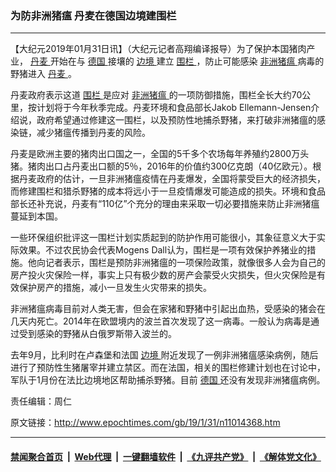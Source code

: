 ### 为防非洲猪瘟 丹麦在德国边境建围栏
------------------------

<p>
 【大纪元2019年01月31日讯】（大纪元记者高翔编译报导）为了保护本国猪肉产业，
 <a href="http://www.epochtimes.com/gb/tag/%E4%B8%B9%E9%BA%A6.html">
  丹麦
 </a>
 开始在与
 <a href="http://www.epochtimes.com/gb/tag/%E5%BE%B7%E5%9B%BD.html">
  德国
 </a>
 接壤的
 <a href="http://www.epochtimes.com/gb/tag/%E8%BE%B9%E5%A2%83.html">
  边境
 </a>
 建立
 <a href="http://www.epochtimes.com/gb/tag/%E5%9B%B4%E6%A0%8F.html">
  围栏
 </a>
 ，防止可能感染
 <a href="http://www.epochtimes.com/gb/tag/%E9%9D%9E%E6%B4%B2%E7%8C%AA%E7%98%9F.html">
  非洲猪瘟
 </a>
 病毒的野猪进入
 <a href="http://www.epochtimes.com/gb/tag/%E4%B8%B9%E9%BA%A6.html">
  丹麦
 </a>
 。
</p>
<p>
 丹麦政府表示这道
 <a href="http://www.epochtimes.com/gb/tag/%E5%9B%B4%E6%A0%8F.html">
  围栏
 </a>
 是应对
 <a href="http://www.epochtimes.com/gb/tag/%E9%9D%9E%E6%B4%B2%E7%8C%AA%E7%98%9F.html">
  非洲猪瘟
 </a>
 的一项防御措施，围栏全长大约70公里，按计划将于今年秋季完成。丹麦环境和食品部长Jakob Ellemann-Jensen介绍说，政府希望通过修建这一围栏，以及预防性地捕杀野猪，来打破非洲猪瘟的感染链，减少猪瘟传播到丹麦的风险。
</p>
<p>
 丹麦是欧洲主要的猪肉出口国之一，全国的5千多个农场每年养殖约2800万头猪。猪肉出口占丹麦出口额的5％，2016年的价值约300亿克朗（40亿欧元）。根据丹麦政府的估计，一旦非洲猪瘟疫情在丹麦爆发，全国将蒙受巨大的经济损失，而修建围栏和猎杀野猪的成本将远小于一旦疫情爆发可能造成的损失。环境和食品部长还补充说，丹麦有“110亿”个充分的理由来采取一切必要措施来防止非洲猪瘟蔓延到本国。
</p>
<p>
 一些环保组织批评这一围栏计划实质起到的防护作用可能很小，其象征意义大于实际效果。不过农民协会代表Mogens Dall认为，围栏是一项有效保护养猪业的措施。他向记者表示，围栏是预防非洲猪瘟的一项保险政策，就像很多人会为自己的房产投火灾保险一样，事实上只有极少数的房产会蒙受火灾损失，但火灾保险是有效保护房产的措施，减小一旦发生火灾带来的损失。
</p>
<p>
 非洲猪瘟病毒目前对人类无害，但会在家猪和野猪中引起出血热，受感染的猪会在几天内死亡。2014年在欧盟境内的波兰首次发现了这一病毒。一般认为病毒是通过受到感染的野猪从白俄罗斯带入波兰的。
</p>
<p>
 去年9月，比利时在卢森堡和法国
 <a href="http://www.epochtimes.com/gb/tag/%E8%BE%B9%E5%A2%83.html">
  边境
 </a>
 附近发现了一例非洲猪瘟感染病例，随后进行了预防性生猪屠宰并建立禁区。而在法国，相关的围栏修建计划也在讨论中，军队于1月份在法比边境地区帮助捕杀野猪。目前
 <a href="http://www.epochtimes.com/gb/tag/%E5%BE%B7%E5%9B%BD.html">
  德国
 </a>
 还没有发现非洲猪瘟病例。
</p>
<p>
 责任编辑：周仁
</p>

原文链接：http://www.epochtimes.com/gb/19/1/31/n11014368.htm


------------------------
#### [禁闻聚合首页](https://github.com/gfw-breaker/banned-news/blob/master/README.md) &nbsp;|&nbsp; [Web代理](https://github.com/gfw-breaker/open-proxy/blob/master/README.md) &nbsp;|&nbsp; [一键翻墙软件](https://github.com/gfw-breaker/nogfw/blob/master/README.md) &nbsp;|&nbsp; [《九评共产党》](https://github.com/gfw-breaker/9ping.md/blob/master/README.md#九评之一评共产党是什么) &nbsp;|&nbsp; [《解体党文化》](https://github.com/gfw-breaker/jtdwh.md/blob/master/README.md#绪论)